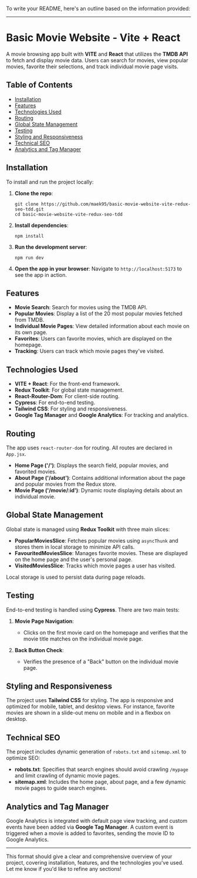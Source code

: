 To write your README, here's an outline based on the information provided:

---

# Basic Movie Website - Vite + React

A movie browsing app built with **VITE** and **React** that utilizes the **TMDB API** to fetch and display movie data. Users can search for movies, view popular movies, favorite their selections, and track individual movie page visits.

## Table of Contents
- [Installation](#installation)
- [Features](#features)
- [Technologies Used](#technologies-used)
- [Routing](#routing)
- [Global State Management](#global-state-management)
- [Testing](#testing)
- [Styling and Responsiveness](#styling-and-responsiveness)
- [Technical SEO](#technical-seo)
- [Analytics and Tag Manager](#analytics-and-tag-manager)

## Installation

To install and run the project locally:

1. **Clone the repo**:
   ```
   git clone https://github.com/maek95/basic-movie-website-vite-redux-seo-tdd.git
   cd basic-movie-website-vite-redux-seo-tdd
   ```

2. **Install dependencies**:
   ```
   npm install
   ```

3. **Run the development server**:
   ```
   npm run dev
   ```

4. **Open the app in your browser**:
   Navigate to `http://localhost:5173` to see the app in action.

## Features

- **Movie Search**: Search for movies using the TMDB API.
- **Popular Movies**: Display a list of the 20 most popular movies fetched from TMDB.
- **Individual Movie Pages**: View detailed information about each movie on its own page.
- **Favorites**: Users can favorite movies, which are displayed on the homepage.
- **Tracking**: Users can track which movie pages they've visited.

## Technologies Used

- **VITE + React**: For the front-end framework.
- **Redux Toolkit**: For global state management.
- **React-Router-Dom**: For client-side routing.
- **Cypress**: For end-to-end testing.
- **Tailwind CSS**: For styling and responsiveness.
- **Google Tag Manager** and **Google Analytics**: For tracking and analytics.

## Routing

The app uses `react-router-dom` for routing. All routes are declared in `App.jsx`.

- **Home Page ('/')**: Displays the search field, popular movies, and favorited movies.
- **About Page ('/about')**: Contains additional information about the page and popular movies from the Redux store.
- **Movie Page ('/movie/:id')**: Dynamic route displaying details about an individual movie.

## Global State Management

Global state is managed using **Redux Toolkit** with three main slices:

- **PopularMoviesSlice**: Fetches popular movies using `asyncThunk` and stores them in local storage to minimize API calls.
- **FavouritedMoviesSlice**: Manages favorite movies. These are displayed on the home page and the user's personal page.
- **VisitedMoviesSlice**: Tracks which movie pages a user has visited.

Local storage is used to persist data during page reloads.

## Testing

End-to-end testing is handled using **Cypress**. There are two main tests:

1. **Movie Page Navigation**:
   - Clicks on the first movie card on the homepage and verifies that the movie title matches on the individual movie page.
   
2. **Back Button Check**:
   - Verifies the presence of a "Back" button on the individual movie page.

## Styling and Responsiveness

The project uses **Tailwind CSS** for styling. The app is responsive and optimized for mobile, tablet, and desktop views. For instance, favorite movies are shown in a slide-out menu on mobile and in a flexbox on desktop.

## Technical SEO

The project includes dynamic generation of `robots.txt` and `sitemap.xml` to optimize SEO:

- **robots.txt**: Specifies that search engines should avoid crawling `/mypage` and limit crawling of dynamic movie pages.
- **sitemap.xml**: Includes the home page, about page, and a few dynamic movie pages to guide search engines.

## Analytics and Tag Manager

Google Analytics is integrated with default page view tracking, and custom events have been added via **Google Tag Manager**. A custom event is triggered when a movie is added to favorites, sending the movie ID to Google Analytics.

---

This format should give a clear and comprehensive overview of your project, covering installation, features, and the technologies you've used. Let me know if you'd like to refine any sections!

